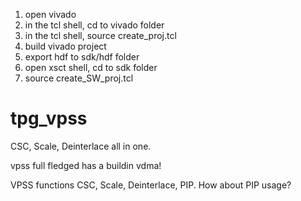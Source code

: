 1. open vivado
2. in the tcl shell, cd to vivado folder
3. in the tcl shell, source create_proj.tcl
4. build vivado project
5. export hdf to sdk/hdf folder
6. open xsct shell, cd to sdk folder
7. source create_SW_proj.tcl

# tpg_vpss

CSC, Scale, Deinterlace all in one.

vpss full fledged has a buildin vdma!

VPSS functions CSC, Scale, Deinterlace, PIP. How about PIP usage?

